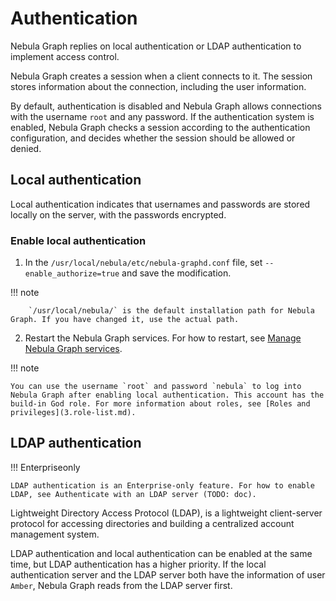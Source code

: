 # Authentication

Nebula Graph replies on local authentication or LDAP authentication to implement access control.

Nebula Graph creates a session when a client connects to it. The session stores information about the connection, including the user information.

By default, authentication is disabled and Nebula Graph allows connections with the username `root` and any password. If the authentication system is enabled, Nebula Graph checks a session according to the authentication configuration, and decides whether the session should be allowed or denied.

## Local authentication

Local authentication indicates that usernames and passwords are stored locally on the server, with the passwords encrypted.

### Enable local authentication

1. In the `/usr/local/nebula/etc/nebula-graphd.conf` file, set `--enable_authorize=true` and save the modification.

  !!! note

        `/usr/local/nebula/` is the default installation path for Nebula Graph. If you have changed it, use the actual path.

2. Restart the Nebula Graph services. For how to restart, see [Manage Nebula Graph services](../../2.quick-start/5.start-stop-service.md).

!!! note

    You can use the username `root` and password `nebula` to log into Nebula Graph after enabling local authentication. This account has the build-in God role. For more information about roles, see [Roles and privileges](3.role-list.md).

## LDAP authentication

!!! Enterpriseonly

    LDAP authentication is an Enterprise-only feature. For how to enable LDAP, see Authenticate with an LDAP server (TODO: doc).

Lightweight Directory Access Protocol (LDAP), is a lightweight client-server protocol for accessing directories and building a centralized account management system.

LDAP authentication and local authentication can be enabled at the same time, but LDAP authentication has a higher priority. If the local authentication server and the LDAP server both have the information of user `Amber`, Nebula Graph reads from the LDAP server first.
